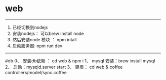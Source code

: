 # web
---
1. 已经切换到nodejs
2. 安装nodejs： 可以brew install node
3. 然后安装node 模块 ： npm intall
4. 启动服务器: npm run dev

___
#db
0、 安装db依赖 ： cd web & npm i
1、 mysql 安装：brew install mysql
2、 启动：mysqld.server start
3、 建表： cd web & coffee controllers/model/sync.coffee
